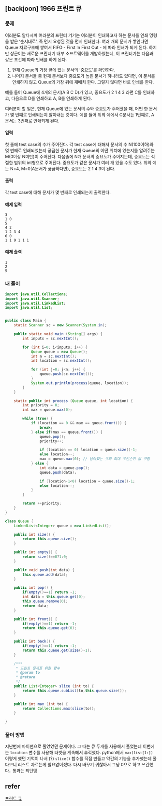## [backjoon] 1966 프린트 큐

### 문제

여러분도 알다시피 여러분의 프린터 기기는 여러분이 인쇄하고자 하는 문서를 인쇄 명령을 받은 ‘순서대로’, 즉 먼저 요청된 것을 먼저 인쇄한다. 여러 개의 문서가 쌓인다면 Queue 자료구조에 쌓여서 FIFO - First In First Out - 에 따라 인쇄가 되게 된다. 하지만 상근이는 새로운 프린터기 내부 소프트웨어를 개발하였는데, 이 프린터기는 다음과 같은 조건에 따라 인쇄를 하게 된다.

1. 현재 Queue의 가장 앞에 있는 문서의 ‘중요도’를 확인한다.
2. 나머지 문서들 중 현재 문서보다 중요도가 높은 문서가 하나라도 있다면, 이 문서를 인쇄하지 않고 Queue의 가장 뒤에 재배치 한다. 그렇지 않다면 바로 인쇄를 한다.

예를 들어 Queue에 4개의 문서(A B C D)가 있고, 중요도가 2 1 4 3 라면 C를 인쇄하고, 다음으로 D를 인쇄하고 A, B를 인쇄하게 된다.

여러분이 할 일은, 현재 Queue에 있는 문서의 수와 중요도가 주어졌을 때, 어떤 한 문서가 몇 번째로 인쇄되는지 알아내는 것이다. 예를 들어 위의 예에서 C문서는 1번째로, A문서는 3번째로 인쇄되게 된다.

#### 입력

첫 줄에 test case의 수가 주어진다. 각 test case에 대해서 문서의 수 N(100이하)와 몇 번째로 인쇄되었는지 궁금한 문서가 현재 Queue의 어떤 위치에 있는지를 알려주는 M(0이상 N미만)이 주어진다. 다음줄에 N개 문서의 중요도가 주어지는데, 중요도는 적절한 범위의 int형으로 주어진다. 중요도가 같은 문서가 여러 개 있을 수도 있다. 위의 예는 N=4, M=0(A문서가 궁금하다면), 중요도는 2 1 4 3이 된다.

#### 출력

각 test case에 대해 문서가 몇 번째로 인쇄되는지 출력한다.

#### 예제 입력

```
3
1 0
5
4 2
1 2 3 4
6 0
1 1 9 1 1 1
```

#### 예제 출력

```
1
2
5
```

### 내 풀이

```java
import java.util.Collections;
import java.util.Scanner;
import java.util.LinkedList;
import java.util.List;


public class Main {
    static Scanner sc = new Scanner(System.in);

    public static void main (String[] args) {
        int inputs = sc.nextInt();

        for (int i=0; i<inputs; i++) {
            Queue queue = new Queue();
            int n = sc.nextInt();
            int location = sc.nextInt();

            for (int j=0; j<n; j++) {
                queue.push(sc.nextInt());
            }
            System.out.println(process(queue, location));
        }
    }

    static public int process (Queue queue, int location) {
        int priority = 0;
        int max = queue.max(0);

        while (true) {
            if (location == 0 && max == queue.front()) {
                break;
            } else if(max == queue.front()) {
                queue.pop();
                priority++;

                if (location == 0) location = queue.size()-1;
                else location--;
                max = queue.max(0); // 남아있는 큐의 최대 우선순위 값 구함
            } else {
                int data = queue.pop();
                queue.push(data);

                if (location-1<0) location = queue.size()-1;
                else location--;
            }
        }

        return ++priority;
    }
}

class Queue {
    LinkedList<Integer> queue = new LinkedList();

    public int size() {
        return this.queue.size();
    }

    public int empty() {
        return size()==0?1:0;
    }

    public void push(int data) {
        this.queue.add(data);
    }

    public int pop() {
        if(empty()==1) return -1;
        int data = this.queue.get(0);
        this.queue.remove(0);
        return data;
    }

    public int front() {
        if(empty()==1) return -1;
        return this.queue.get(0);
    }

    public int back() {
        if(empty()==1) return -1;
        return this.queue.get(size()-1);
    }

    /***
     * 프린트 문제를 위한 함수
     * @param to
     * @return
     */
    public List<Integer> slice (int to) {
        return this.queue.subList(to,this.queue.size());
    }

    public int max (int to) {
        return Collections.max(slice(to));
    }

}
```

### 풀이 방법

지난번에 파이썬으로 풀었었던 문제이다. 그 때는 큐 두개를 사용해서 풀었는데 이번에는 `location` 변수를 사용해 타겟을 계속해서 추적했다. python에서 `max(list[1:])` 이렇게 했던 기억이 나서 (?) `slice()` 함수를 직접 만들고 약간의 기능을 추가했는데 풀다보니 리스트 자르는게 필요없어졌다. 다시 바꾸기 귀찮아서 그냥 0으로 하고 쓰긴했다.. 통과는 되던뎅  

## refer

[프린트 큐](https://www.acmicpc.net/problem/1966)

